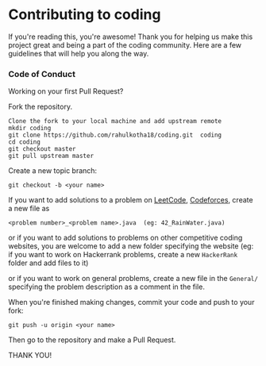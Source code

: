 # Contributing to coding

If you're reading this, you're awesome! Thank you for helping us make this project great and being a part of the coding community. Here are a few guidelines that will help you along the way.

### Code of Conduct

Working on your first Pull Request? 

   Fork the repository.

    Clone the fork to your local machine and add upstream remote
    mkdir coding
    git clone https://github.com/rahulkotha18/coding.git  coding
    cd coding
    git checkout master
    git pull upstream master

   Create a new topic branch:

    git checkout -b <your name>

If you want to add solutions to a problem on [LeetCode](http://leetcode.com), [Codeforces](http://codeforces.com/), create a new file as  

    <problem number>_<problem name>.java  (eg: 42_RainWater.java)

or if you want to add solutions to problems on other competitive coding websites, you are welcome to add a new folder specifying the website
(eg: if you want to work on Hackerrank problems, create a new `HackerRank` folder and add files to it)

or if you want to work on general problems, create a new file in the `General/` specifying the problem description as a comment in the file.

When you're finished making changes, commit your code and push to your fork:

    git push -u origin <your name>

Then go to the repository and make a Pull Request.
    
 THANK YOU!
